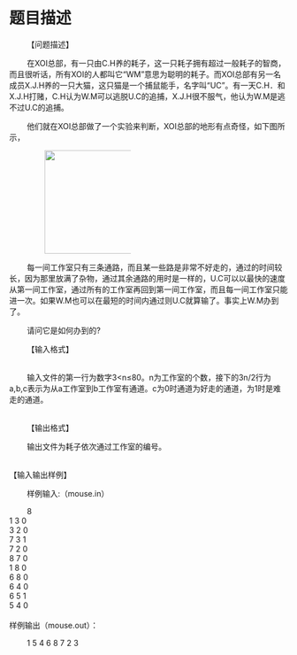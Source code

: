 # 题目描述


<div style="text-indent: 24pt;">
<p>【问题描述】</p>
<p>在XOI总部，有一只由C.H养的耗子，这一只耗子拥有超过一般耗子的智商，而且很听话，所有XOI的人都叫它“WM”意思为聪明的耗子。而XOI总部有另一名成员X.J.H养的一只大猫，这只猫是一个捕鼠能手，名字叫“UC”。有一天C.H．和X.J.H打赌，C.H认为W.M可以逃脱U.C的追捕，X.J.H很不服气，他认为W.M是逃不过U.C的追捕。</p>
<p>他们就在XOI总部做了一个实验来判断，XOI总部的地形有点奇怪，如下图所示，</p>
<p><img width="188" height="187" alt="" src="http://192.168.1.252/os/sj/gdoi/gdoisearch/mouse/image001.gif"/></p>
<p>每一间工作室只有三条通路，而且某一些路是非常不好走的，通过的时间较长，因为那里放满了杂物，通过其余通路的用时是一样的，U.C可以以最快的速度从第一间工作室，通过所有的工作室再回到第一间工作室，而且每一间工作室只能进一次。如果W.M也可以在最短的时间内通过则U.C就算输了。事实上W.M办到了。</p>
<p>请问它是如何办到的?</p>
<p>【输入格式】<br/>
 </p>
<p>输入文件的第一行为数字3&lt;n≤80。n为工作室的个数，接下的3n/2行为a,b,c表示为从a工作室到b工作室有通道。c为0时通道为好走的通道，为1时是难走的通道。<br/>
 </p>
<p>【输出格式】</p>
<p>输出文件为耗子依次通过工作室的编号。</p>
<p><br/>
【输入输出样例】</p>
<p>样例输入:（mouse.in）</p>
<p>8<br/>
1 3 0<br/>
3 2 0<br/>
7 3 1<br/>
7 2 0<br/>
8 7 0<br/>
1 8 0<br/>
6 8 0<br/>
6 4 0<br/>
6 5 1<br/>
5 4 0<br/>
<br/>
样例输出（mouse.out）：</p>
<p>1 5 4 6 8 7 2 3</p>
<p><br/>
 </p>
</div>
